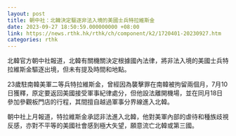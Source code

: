 ```yaml
---
layout: post
title: 朝中社：北韓決定驅逐非法入境的美國士兵特拉維斯金
date: 2023-09-27 18:50:59.000000000 +08:00
link: https://news.rthk.hk/rthk/ch/component/k2/1720401-20230927.htm
categories: rthk
---
```


北韓官方朝中社報道，北韓有關機關決定根據國內法律，將非法入境的美國士兵特拉維斯金驅逐出境，但未有提及時間和地點。

23歲駐南韓美軍二等兵特拉維斯金，曾經因為襲擊罪在南韓被拘留兩個月，7月10日獲釋，原定要返回美國接受軍事紀律處分，但他設法離開機場，並在同月18日參加參觀板門店的行程，其間擅自越過軍事分界線進入北韓。

朝中社上月報道，特拉維斯金承認非法進入北韓，他對美軍內部的虐待和種族歧視反感，亦對不平等的美國社會感到極大失望，願意流亡北韓或第三國。
